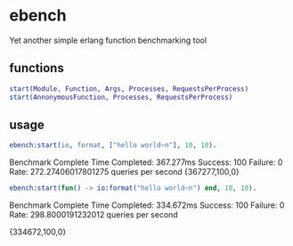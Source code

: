 # ebench
Yet another simple erlang function benchmarking tool

## functions

```erlang
start(Module, Function, Args, Processes, RequestsPerProcess)
start(AnnonymousFunction, Processes, RequestsPerProcess)
```

## usage

```erlang
ebench:start(io, format, ["hello world~n"], 10, 10).
```

Benchmark Complete
Time Completed: 367.277ms
Success: 100
Failure: 0
Rate: 272.27406017801275 queries per second
{367277,100,0}

```erlang
ebench:start(fun() -> io:format("hello world~n") end, 10, 10).
```

Benchmark Complete
Time Completed: 334.672ms
Success: 100
Failure: 0
Rate: 298.8000191232012 queries per second

{334672,100,0}
